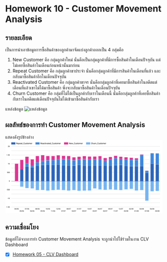 # Homework 10 - Customer Movement Analysis

## รายละเอียด
เป็นการนำเอาข้อมูลการซื้อสินค้าของลูกค้ามาจัดแบ่งลูกค้าออกเป็น 4 กลุ่มคือ
1. New Customer คือ กลุ่มลูกค้าใหม่ นั่นคือเป็นกลุ่มลูกค้าที่มีการซื้อสินค้าในเดือนปัจจุบัน แต่ไม่เคยซื้อสินค้าในเดือนก่อนหน้านั้นมาก่อน
2. Repeat Customer คือ กลุ่มลูกค้าขาประจำ นั่นคือกลุ่มลูกค้าที่มีการสินค้าในเดือนที่แล้ว และกลับมาซื้อสินค้าอีกในเดือนปัจจุบัน
3. ​Reactivated Customer คือ กลุ่มลูกค้าขาจร นั่นคือกลุ่มลูกค้าที่เคยมาซื้อสินค้าในอดีตแต่ เดือนที่แล้วเขาไม่ได้มาซื้อสินค้า พึ่งจะกลับมาซื้อสินค้าในเดือนปัจจุบัน
4. Churn Customer คือ กลุ่มที่ไม่ได้เป็นลูกค้ากับเราในเดือนนี้ นั่นคือกลุ่มลูกค้าที่เคยซื้อสินค้ากับเราในอดีตแต่เดือนปัจจุบันไม่ได้เข้ามาซื้อสินค้ากับเรา

แหล่งข้อมูล
![แหล่งข้อมูล](https://www.dunnhumby.com/source-files)

## ผลลัพธ์ของการทำ Customer Movement Analysis
แสดงดังรูปข้างล่าง
![customer_movement_result](./images/customer_movement_result.png)

## ความเชื่อมโยง
ข้อมูลที่ได้จากการทำ Customer Movement Analysis จะถูกนำไปใช้ร่วมในงาน CLV Dashboard
- [x] [Homework 05 - CLV Dashboard](../Homework%2005%20-%20CLV%20Dashboard)